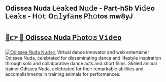 ## Odissea Nuda L𝚎a𝚔ed N𝚞𝚍e - Part-hSb Vi𝚍𝚎o L𝚎a𝚔s - H𝚘𝚝 O𝚗𝚕yf𝚊ns P𝚑𝚘tos mw8yJ

# <h2><a href="http://kfaa0o.oniu.top/?m=Odissea+Nuda">🔗👉 🔴 Odissea Nuda P𝚑ot𝚘𝚜 V𝚒d𝚎o</a></h2>

[![Odissea Nuda Nu𝚍e𝚜](https://i.imgur.com/0qMVB7G.gif)](http://kfaa0o.oniu.top/?m=Odissea+Nuda)
Virtual dance innovator and web entertainer Odissea Nuda, celebrated for disseminating dance and lifestyle inspiration through solo and collaborative dance acts and short films. Skilled animal trainer Odissea Nuda, celebrated for their remarkable abilities and accomplishments in training animals for performances.  
